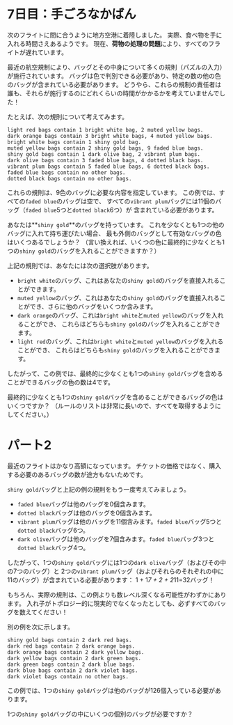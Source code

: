# 7日目：手ごろなかばん #

次のフライトに間に合うように地方空港に着陸しました。
実際、食べ物を手に入れる時間さえあるようです。
現在、**荷物の処理の問題**により、すべてのフライトが遅れています。

最近の航空規制により、バッグとその中身について多くの規則（パズルの入力）が施行されています。
バッグは色で判別できる必要があり、特定の数の他の色のバッグが含まれている必要があります。
どうやら、これらの規制の責任者は誰も、それらが施行するのにどれくらいの時間がかかるかを考えていませんでした！

たとえば、次の規則について考えてみます。

~~~
light red bags contain 1 bright white bag, 2 muted yellow bags.
dark orange bags contain 3 bright white bags, 4 muted yellow bags.
bright white bags contain 1 shiny gold bag.
muted yellow bags contain 2 shiny gold bags, 9 faded blue bags.
shiny gold bags contain 1 dark olive bag, 2 vibrant plum bags.
dark olive bags contain 3 faded blue bags, 4 dotted black bags.
vibrant plum bags contain 5 faded blue bags, 6 dotted black bags.
faded blue bags contain no other bags.
dotted black bags contain no other bags.
~~~

これらの規則は、9色のバッグに必要な内容を指定しています。
この例では、すべての`faded blue`のバッグは空で、
すべての`vibrant plum`バッグには11個のバッグ（`faded blue`5つと`dotted black`6つ）が
含まれている必要があります。

あなたは**`shiny gold`**のバッグを持っています。
これを少なくとも1つの他のバッグに入れて持ち運びたい場合、
最も外側のバッグとして有効なバッグの色はいくつあるでしょうか？
（言い換えれば、いくつの色に最終的に少なくとも1つの`shiny gold`のバッグを入れることができますか？）

上記の規則では、あなたには次の選択肢があります。

- `bright white`のバッグ、これはあなたの`shiny gold`のバッグを直接入れることができます。
- `muted yellow`のバッグ、これはあなたの`shiny gold`のバッグを直接入れることができ、さらに他のバッグをいくつか含みます。
- `dark orange`のバッグ、これは`bright white`と`muted yellow`のバッグを入れることができ、
これらはどちらも`shiny gold`のバッグを入れることができます。
- `light red`のバッグ、これは`bright white`と`muted yellow`のバッグを入れることができ、
これらはどちらも`shiny gold`のバッグを入れることができます。

したがって、この例では、最終的に少なくとも1つの`shiny gold`バッグを含めることができるバッグの色の数は4です。

最終的に少なくとも1つの`shiny gold`バッグを含めることができるバッグの色はいくつですか？
（ルールのリストは非常に長いので、すべてを取得するようにしてください。）

# パート2 #

最近のフライトはかなり高額になっています。
チケットの価格ではなく、購入する必要のあるバッグの数が途方もないためです。

`shiny gold`バッグと上記の例の規則をもう一度考えてみましょう。

- `faded blue`バッグは他のバッグを0個含みます。
- `dotted black`バッグは他のバッグを0個含みます。
- `vibrant plum`バッグは他のバッグを11個含みます。`faded blue`バッグ5つと`dotted black`バッグ6つ。
- `dark olive`バッグは他のバッグを7個含みます。`faded blue`バッグ3つと`dotted black`バッグ4つ。

したがって、1つの`shiny gold`バッグには1つの`dark olive`バッグ（およびその中の7つのバッグ）と
2つの`vibrant plum`バッグ（およびそれらのそれぞれの中に11のバッグ）が含まれている必要があります：
1 + 1*7 + 2 + 2*11=32バッグ！

もちろん、実際の規則は、この例よりも数レベル深くなる可能性がわずかにあります。
入れ子がトポロジー的に現実的でなくなったとしても、必ずすべてのバッグを数えてください！

別の例を次に示します。

~~~
shiny gold bags contain 2 dark red bags.
dark red bags contain 2 dark orange bags.
dark orange bags contain 2 dark yellow bags.
dark yellow bags contain 2 dark green bags.
dark green bags contain 2 dark blue bags.
dark blue bags contain 2 dark violet bags.
dark violet bags contain no other bags.
~~~

この例では、1つの`shiny gold`バッグは他のバッグが126個入っている必要があります。

1つの`shiny gold`バッグの中にいくつの個別のバッグが必要ですか？
